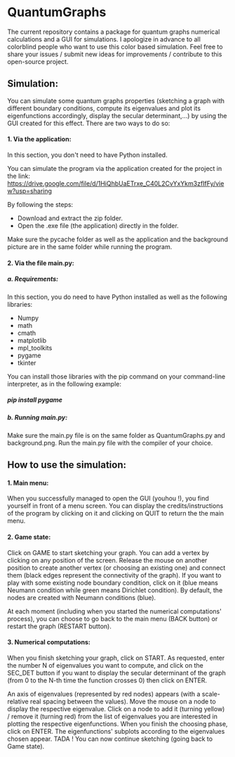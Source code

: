 # QuantumGraphs

The current repository contains a package for quantum graphs numerical calculations and a GUI for simulations. I apologize in advance to all colorblind people who want to use this color based simulation. Feel free to share your issues / submit new ideas for improvements / contribute to this open-source project.

## Simulation:
You can simulate some quantum graphs properties (sketching a graph with different boundary conditions, compute its eigenvalues and plot its eigenfunctions accordingly, display the secular determinant,...) by using the GUI created for this effect. There are two ways to do so:

#### 1. Via the application:
In this section, you don't need to have Python installed.

You can simulate the program via the application created for the project in the link:
https://drive.google.com/file/d/1HiQhbUaETrxe_C40L2CvYxYkm3zfIfFy/view?usp=sharing

By following the steps:
- Download and extract the zip folder.
- Open the .exe file (the application) directly in the folder.

Make sure the pycache folder as well as the application and the background picture are in the same folder while running the program.

#### 2. Via the file main.py:
##### a. Requirements:
In this section, you do need to have Python installed as well as the following libraries:
 - Numpy
 - math
 - cmath
 - matplotlib
 - mpl_toolkits 
 - pygame
 - tkinter

You can install those libraries with the pip command on your command-line interpreter, as in the following example:
##### pip install pygame

##### b. Running main.py:
Make sure the main.py file is on the same folder as QuantumGraphs.py and background.png.
Run the main.py file with the compiler of your choice.

## How to use the simulation:
#### 1. Main menu:
When you successfully managed to open the GUI (youhou !), you find yourself in front of a menu screen. 
You can display the credits/instructions of the program by clicking on it and clicking on QUIT to return the the main menu.

#### 2. Game state:
Click on GAME to start sketching your graph. You can add a vertex by clicking on any position of the screen. Release the mouse on another position to create another vertex (or choosing an existing one) and connect them (black edges represent the connectivity of the graph). If you want to play with some existing node boundary condition, click on it (blue means Neumann condition while green means Dirichlet condition). By default, the nodes are created with Neumann conditions (blue).

At each moment (including when you started the numerical computations' process), you can choose to go back to the main menu (BACK button) or restart the graph (RESTART button).

#### 3. Numerical computations:
When you finish sketching your graph, click on START. As requested, enter the number N of eigenvalues you want to compute, and click on the SEC_DET button if you want to display the secular determinant of the graph (from 0 to the N-th time the function crosses 0) then click on ENTER.

An axis of eigenvalues (represented by red nodes) appears (with a scale-relative real spacing between the values). Move the mouse on a node to display the respective eigenvalue. Click on a node to add it (turning yellow) / remove it (turning red) from the list of eigenvalues you are interested in plotting the respective eigenfunctions.
When you finish the choosing phase, click on ENTER. The eigenfunctions' subplots according to the eigenvalues chosen appear. TADA ! You can now continue sketching (going back to Game state).
